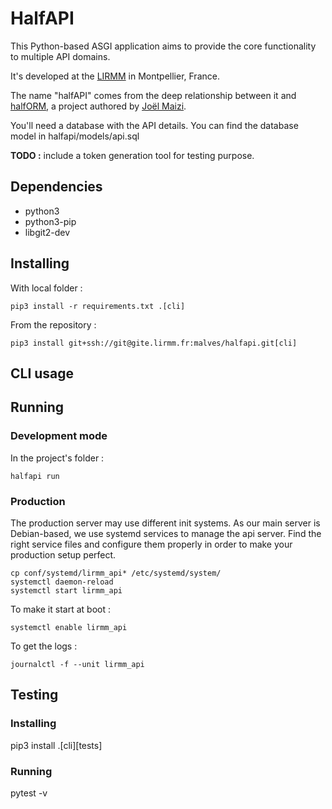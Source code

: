 # HalfAPI


This Python-based ASGI application aims to provide the core functionality to
multiple API domains.

It's developed at the [LIRMM](https://lirmm.fr) in Montpellier, France.

The name "halfAPI" comes from the deep relationship between it and
[halfORM](https://gite.lirmm.fr/newsi/halfORM), a project authored by
[Joël Maizi](https://gite.lirmm.fr/maizi).

You'll need a database with the API details. You can find the database model in halfapi/models/api.sql

**TODO :** include a token generation tool for testing purpose.


## Dependencies

- python3
- python3-pip
- libgit2-dev


## Installing


With local folder :

`pip3 install -r requirements.txt .[cli]`


From the repository :

`pip3 install git+ssh://git@gite.lirmm.fr:malves/halfapi.git[cli]`


## CLI usage


## Running

### Development mode

In the project's folder :

`halfapi run`


### Production

The production server may use different init systems. As our main server is Debian-based, we use systemd services to manage the api server. Find the right service files and configure them properly in order to make your production setup perfect.


```
cp conf/systemd/lirmm_api* /etc/systemd/system/
systemctl daemon-reload
systemctl start lirmm_api
```


To make it start at boot :


`systemctl enable lirmm_api`



To get the logs :


```
journalctl -f --unit lirmm_api

```


## Testing

### Installing

pip3 install .[cli][tests]

### Running

pytest -v
